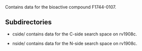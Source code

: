 Contains data for the bioactive compound F1744-0107.

## Subdirectories

- cside/ contains data for the C-side search space on rv1908c.

- nside/ contains data for the N-side search space on rv1908c.


